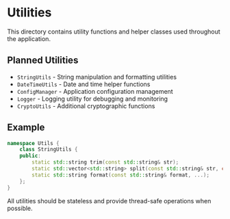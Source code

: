 # Utilities

This directory contains utility functions and helper classes used throughout the application.

## Planned Utilities

- `StringUtils` - String manipulation and formatting utilities
- `DateTimeUtils` - Date and time helper functions
- `ConfigManager` - Application configuration management
- `Logger` - Logging utility for debugging and monitoring
- `CryptoUtils` - Additional cryptographic functions

## Example

```cpp
namespace Utils {
    class StringUtils {
    public:
        static std::string trim(const std::string& str);
        static std::vector<std::string> split(const std::string& str, char delimiter);
        static std::string format(const std::string& format, ...);
    };
}
```

All utilities should be stateless and provide thread-safe operations when possible.